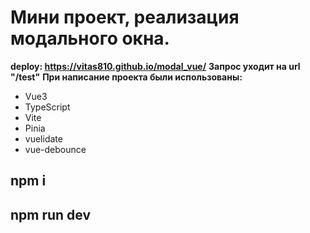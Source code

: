 # Мини проект, реализация модального окна.
**deploy: https://vitas810.github.io/modal_vue/**
**Запрос уходит на url "/test"**
**При написание проекта были использованы:**
* Vue3
* TypeScript
* Vite
* Pinia
* vuelidate
* vue-debounce
## npm i
## npm run dev
